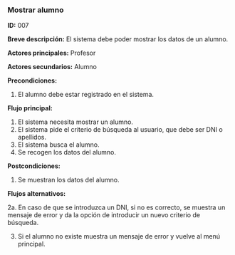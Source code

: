### **Mostrar alumno**

**ID:** 007

**Breve descripción:** El sistema debe poder mostrar los datos de un alumno.

**Actores principales:** Profesor

**Actores secundarios:** Alumno

**Precondiciones:**

 1. El alumno debe estar registrado en el sistema.

 **Flujo principal:**

  1. El sistema necesita mostrar un alumno.
  2. El sistema pide el criterio de búsqueda al usuario, que debe ser DNI o apellidos.
  3. El sistema busca el alumno.
  4. Se recogen los datos del alumno.

 **Postcondiciones:**

  1. Se muestran los datos del alumno.

 **Flujos alternativos:**
 
  2a. En caso de que se introduzca un DNI, si no es correcto, se muestra un mensaje de error y da la opción de introducir un nuevo criterio de búsqueda.
  
  3. Si el alumno no existe muestra un mensaje de error y vuelve al menú principal.